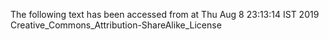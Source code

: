 The following text has been accessed from at Thu Aug 8 23:13:14 IST 2019
Creative_Commons_Attribution-ShareAlike_License
